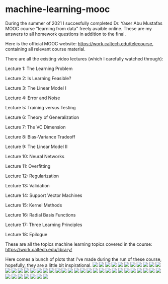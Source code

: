 # machine-learning-mooc
During the summer of 2021 I succesfully completed Dr. Yaser Abu Mustafas MOOC course "learning from data" freely avaible online. These are my answers to all homework questions in addition to the final.

Here is the official MOOC website: https://work.caltech.edu/telecourse, containing all relevant course material.

There are all the existing video lectures (which I carefully watched through):

Lecture 1: The Learning Problem

Lecture 2: Is Learning Feasible?

Lecture 3: The Linear Model I

Lecture 4: Error and Noise

Lecture 5: Training versus Testing

Lecture 6: Theory of Generalization

Lecture 7: The VC Dimension

Lecture 8: Bias-Variance Tradeoff

Lecture 9: The Linear Model II

Lecture 10: Neural Networks

Lecture 11: Overfitting

Lecture 12: Regularization

Lecture 13: Validation

Lecture 14: Support Vector Machines

Lecture 15: Kernel Methods

Lecture 16: Radial Basis Functions

Lecture 17: Three Learning Principles

Lecture 18: Epilogue

These are all the topics machine learning topics covered in the course: https://work.caltech.edu/library/

Here comes a bunch of plots that I've made during the run of these course, hopefully, they are a little bit inspirational.
![](images/Figure_1.png)
![](images/Figure_2.png)
![](images/Figure_3.png)
![](images/Figure_4.png)
![](images/Figure_21_SVM_60p_btr_than_PLA.png)
![](images/Figure_5.png)
![](images/Figure_6.png)
![](images/Figure_7.png)
![](images/Figure_8.png)
![](images/Figure_9.png)
![](images/Figure_10.png)
![](images/Figure_11.png)
![](images/Figure_12.png)
![](images/Figure_13.png)
![](images/Figure_14.png)
![](images/Figure_15.png)
![](images/Figure_16.png)
![](images/Figure_17.png)
![](images/Figure_18.png)
![](images/Figure_19.png)
![](images/Figure_20.png)
![](images/Figure_22.png)
![](images/Figure_23.png)
![](images/Figure_24.png)
![](images/Figure_25.png)
![](images/Figure_26.png)
![](images/Figure_27.png)
![](images/Figure_28.png)
![](images/Figure_29.png)
![](images/Figure_30.png)
![](images/Figure_31.png)
![](images/Figure_32.png)
![](images/Figure_33.png)
![](images/Figure_34.png)
![](images/Figure_35.png)
![](images/Figure_36.png)
![](images/Figure_37.png)
![](images/Figure_38.png)
![](images/Figure_39.png)
![](images/Figure_40.png)
![](images/Figure_41.png)
![](images/Figure_42.png)
![](images/Figure_43.png)
